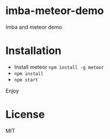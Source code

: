 # imba-meteor-demo
Imba and meteor demo


# Installation
- Install meteor `npm install -g meteor`
- `npm install`
- `npm start`

Enjoy

# License
MIT
